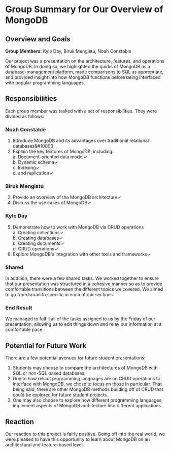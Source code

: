 # Group Summary for Our Overview of MongoDB

## Overview and Goals
__Group Members:__ Kyle Day, Biruk Mengistu, Noah Constable

Our project was a presentation on the architecture, features, and operations of MongoDB. In doing so, we highlighted the quirks of MongoDB as a database-management platform, made comparisons to SQL as appropriate, and provided insight into how MongoDB functions before being interfaced with popular programming languages.

## Responsibilities
Each group member was tasked with a set of responsibilities. They were divided as follows:

### Noah Constable

1.  Introduce MongoDB and its advantages over traditional relational databases&#10003
2.  Explain the key features of MongoDB, including:<br>
   a. Document-oriented data model&#10003;<br>
   b. Dynamic schema&#10003;<br>
   c. Indexing&#10003;<br> 
   d. and replication&#10003;

### Biruk Mengistu

3.  Provide an overview of the MongoDB architecture&#10003;
4.  Discuss the use cases of MongoDB&#10003;

### Kyle Day

5.  Demonstrate how to work with MongoDB via CRUD operations<br>
    a. Creating collections&#10003;<br>
    b. Creating databases&#10003;<br>
    c. Creating documents&#10003;<br>
    d. CRUD operations&#10003;
6.  Explore MongoDB's integration with other tools and frameworks&#10003;

### Shared
In addition, there were a few shared tasks. We worked together to ensure that our presentation was structured in a cohesive manner so as to provide comfortable transitions between the different topics we covered. We aimed to go from broad to specific in each of our sections.

### End Result
We managed to fulfill all of the tasks assigned to us by the Friday of our presentation, allowing us to edit things down and relay our information at a comfortable pace.

## Potential for Future Work
There are a few potential avenues for future student presentations:
1. Students may choose to compare the architectures of MongoDB with SQL or non-SQL based databases.
2. Due to how reliant programming languages are on CRUD operations to interface with MongoDB, we chose to focus on those in particular. That being said, there are other MongoDB methods building off of CRUD that could be explored for future student projects.
3. One may also choose to explore how different programming languages implement aspects of MongoDB architecture into different applications.

## Reaction
Our reaction to this project is fairly positive. Going off into the real world, we were pleased to have this opportunity to learn about MongoDB on an architectural and feature-based level.
